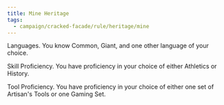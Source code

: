 ```yaml
---
title: Mine Heritage
tags:
  - campaign/cracked-facade/rule/heritage/mine
---
```


Languages. You know Common, Giant, and one other language of your choice.

Skill Proficiency. You have proficiency in your choice of either Athletics or History.

Tool Proficiency. You have proficiency in your choice of either one set of Artisan's Tools or one Gaming Set.
